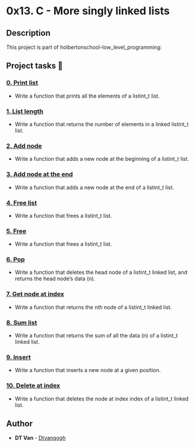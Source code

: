 # 0x13. C - More singly linked lists
## Description
 This project is part of holbertonschool-low_level_programming:
## Project tasks :wrench:
### [0. Print list](./0-print_listint.c) 
* Write a function that prints all the elements of a listint_t list.
### [1. List length](./1-listint_len.c) 
* Write a function that returns the number of elements in a linked listint_t list.
### [2. Add node](./2-add_nodeint.c) 
* Write a function that adds a new node at the beginning of a listint_t list.
### [3. Add node at the end](./3-add_nodeint_end.c) 
* Write a function that adds a new node at the end of a listint_t list.
### [4. Free list](./4-free_listint.c) 
* Write a function that frees a listint_t list.
### [5. Free](./5-free_listint2.c) 
* Write a function that frees a listint_t list.
### [6. Pop](./6-pop_listint.c) 
* Write a function that deletes the head node of a listint_t linked list, and returns the head node’s data (n).
### [7. Get node at index](./7-get_nodeint.c) 
* Write a function that returns the nth node of a listint_t linked list.
### [8. Sum list](./8-sum_listint.c) 
* Write a function that returns the sum of all the data (n) of a listint_t linked list.
### [9. Insert](./9-insert_nodeint.c) 
* Write a function that inserts a new node at a given position.
### [10. Delete at index](./10-delete_nodeint.c) 
* Write a function that deletes the node at index index of a listint_t linked list.
## Author
* **DT Van** - [Dtvangogh](https://github.com/dtvangogh)
